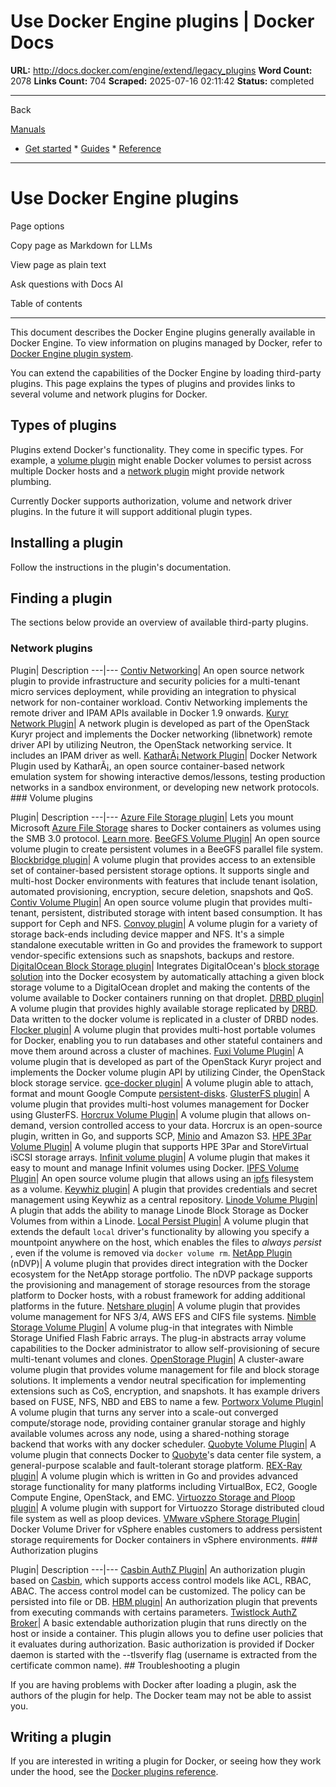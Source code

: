 # Use Docker Engine plugins | Docker Docs

**URL:** http://docs.docker.com/engine/extend/legacy_plugins
**Word Count:** 2078
**Links Count:** 704
**Scraped:** 2025-07-16 02:11:42
**Status:** completed

---

Back

[Manuals](https://docs.docker.com/manuals/)

  * [Get started](http://docs.docker.com/get-started/)   * [Guides](http://docs.docker.com/guides/)   * [Reference](http://docs.docker.com/reference/)

* * *

# Use Docker Engine plugins

Page options

Copy page as Markdown for LLMs

View page as plain text

Ask questions with Docs AI

Table of contents

* * *

This document describes the Docker Engine plugins generally available in Docker Engine. To view information on plugins managed by Docker, refer to [Docker Engine plugin system](https://docs.docker.com/engine/extend/).

You can extend the capabilities of the Docker Engine by loading third-party plugins. This page explains the types of plugins and provides links to several volume and network plugins for Docker.

## Types of plugins

Plugins extend Docker's functionality. They come in specific types. For example, a [volume plugin](https://docs.docker.com/engine/extend/plugins_volume/) might enable Docker volumes to persist across multiple Docker hosts and a [network plugin](https://docs.docker.com/engine/extend/plugins_network/) might provide network plumbing.

Currently Docker supports authorization, volume and network driver plugins. In the future it will support additional plugin types.

## Installing a plugin

Follow the instructions in the plugin's documentation.

## Finding a plugin

The sections below provide an overview of available third-party plugins.

### Network plugins

Plugin| Description   ---|---   [Contiv Networking](https://github.com/contiv/netplugin)| An open source network plugin to provide infrastructure and security policies for a multi-tenant micro services deployment, while providing an integration to physical network for non-container workload. Contiv Networking implements the remote driver and IPAM APIs available in Docker 1.9 onwards.   [Kuryr Network Plugin](https://github.com/openstack/kuryr)| A network plugin is developed as part of the OpenStack Kuryr project and implements the Docker networking \(libnetwork\) remote driver API by utilizing Neutron, the OpenStack networking service. It includes an IPAM driver as well.   [KatharÃ¡ Network Plugin](https://github.com/KatharaFramework/NetworkPlugin)| Docker Network Plugin used by KatharÃ¡, an open source container-based network emulation system for showing interactive demos/lessons, testing production networks in a sandbox environment, or developing new network protocols.      ### Volume plugins

Plugin| Description   ---|---   [Azure File Storage plugin](https://github.com/Azure/azurefile-dockervolumedriver)| Lets you mount Microsoft [Azure File Storage](https://azure.microsoft.com/blog/azure-file-storage-now-generally-available/) shares to Docker containers as volumes using the SMB 3.0 protocol. [Learn more](https://azure.microsoft.com/blog/persistent-docker-volumes-with-azure-file-storage/).   [BeeGFS Volume Plugin](https://github.com/RedCoolBeans/docker-volume-beegfs)| An open source volume plugin to create persistent volumes in a BeeGFS parallel file system.   [Blockbridge plugin](https://github.com/blockbridge/blockbridge-docker-volume)| A volume plugin that provides access to an extensible set of container-based persistent storage options. It supports single and multi-host Docker environments with features that include tenant isolation, automated provisioning, encryption, secure deletion, snapshots and QoS.   [Contiv Volume Plugin](https://github.com/contiv/volplugin)| An open source volume plugin that provides multi-tenant, persistent, distributed storage with intent based consumption. It has support for Ceph and NFS.   [Convoy plugin](https://github.com/rancher/convoy)| A volume plugin for a variety of storage back-ends including device mapper and NFS. It's a simple standalone executable written in Go and provides the framework to support vendor-specific extensions such as snapshots, backups and restore.   [DigitalOcean Block Storage plugin](https://github.com/omallo/docker-volume-plugin-dostorage)| Integrates DigitalOcean's [block storage solution](https://www.digitalocean.com/products/storage/) into the Docker ecosystem by automatically attaching a given block storage volume to a DigitalOcean droplet and making the contents of the volume available to Docker containers running on that droplet.   [DRBD plugin](https://www.drbd.org/en/supported-projects/docker)| A volume plugin that provides highly available storage replicated by [DRBD](https://www.drbd.org). Data written to the docker volume is replicated in a cluster of DRBD nodes.   [Flocker plugin](https://github.com/ScatterHQ/flocker)| A volume plugin that provides multi-host portable volumes for Docker, enabling you to run databases and other stateful containers and move them around across a cluster of machines.   [Fuxi Volume Plugin](https://github.com/openstack/fuxi)| A volume plugin that is developed as part of the OpenStack Kuryr project and implements the Docker volume plugin API by utilizing Cinder, the OpenStack block storage service.   [gce-docker plugin](https://github.com/mcuadros/gce-docker)| A volume plugin able to attach, format and mount Google Compute [persistent-disks](https://cloud.google.com/compute/docs/disks/persistent-disks).   [GlusterFS plugin](https://github.com/calavera/docker-volume-glusterfs)| A volume plugin that provides multi-host volumes management for Docker using GlusterFS.   [Horcrux Volume Plugin](https://github.com/muthu-r/horcrux)| A volume plugin that allows on-demand, version controlled access to your data. Horcrux is an open-source plugin, written in Go, and supports SCP, [Minio](https://www.minio.io) and Amazon S3.   [HPE 3Par Volume Plugin](https://github.com/hpe-storage/python-hpedockerplugin/)| A volume plugin that supports HPE 3Par and StoreVirtual iSCSI storage arrays.   [Infinit volume plugin](https://infinit.sh/documentation/docker/volume-plugin)| A volume plugin that makes it easy to mount and manage Infinit volumes using Docker.   [IPFS Volume Plugin](https://github.com/vdemeester/docker-volume-ipfs)| An open source volume plugin that allows using an [ipfs](https://ipfs.io/) filesystem as a volume.   [Keywhiz plugin](https://github.com/calavera/docker-volume-keywhiz)| A plugin that provides credentials and secret management using Keywhiz as a central repository.   [Linode Volume Plugin](https://github.com/linode/docker-volume-linode)| A plugin that adds the ability to manage Linode Block Storage as Docker Volumes from within a Linode.   [Local Persist Plugin](https://github.com/CWSpear/local-persist)| A volume plugin that extends the default `local` driver's functionality by allowing you specify a mountpoint anywhere on the host, which enables the files to _always persist_ , even if the volume is removed via `docker volume rm`.   [NetApp Plugin](https://github.com/NetApp/netappdvp) \(nDVP\)| A volume plugin that provides direct integration with the Docker ecosystem for the NetApp storage portfolio. The nDVP package supports the provisioning and management of storage resources from the storage platform to Docker hosts, with a robust framework for adding additional platforms in the future.   [Netshare plugin](https://github.com/ContainX/docker-volume-netshare)| A volume plugin that provides volume management for NFS 3/4, AWS EFS and CIFS file systems.   [Nimble Storage Volume Plugin](https://scod.hpedev.io/docker_volume_plugins/hpe_nimble_storage/index.html)| A volume plug-in that integrates with Nimble Storage Unified Flash Fabric arrays. The plug-in abstracts array volume capabilities to the Docker administrator to allow self-provisioning of secure multi-tenant volumes and clones.   [OpenStorage Plugin](https://github.com/libopenstorage/openstorage)| A cluster-aware volume plugin that provides volume management for file and block storage solutions. It implements a vendor neutral specification for implementing extensions such as CoS, encryption, and snapshots. It has example drivers based on FUSE, NFS, NBD and EBS to name a few.   [Portworx Volume Plugin](https://github.com/portworx/px-dev)| A volume plugin that turns any server into a scale-out converged compute/storage node, providing container granular storage and highly available volumes across any node, using a shared-nothing storage backend that works with any docker scheduler.   [Quobyte Volume Plugin](https://github.com/quobyte/docker-volume)| A volume plugin that connects Docker to [Quobyte](https://www.quobyte.com/containers)'s data center file system, a general-purpose scalable and fault-tolerant storage platform.   [REX-Ray plugin](https://github.com/emccode/rexray)| A volume plugin which is written in Go and provides advanced storage functionality for many platforms including VirtualBox, EC2, Google Compute Engine, OpenStack, and EMC.   [Virtuozzo Storage and Ploop plugin](https://github.com/virtuozzo/docker-volume-ploop)| A volume plugin with support for Virtuozzo Storage distributed cloud file system as well as ploop devices.   [VMware vSphere Storage Plugin](https://github.com/vmware/docker-volume-vsphere)| Docker Volume Driver for vSphere enables customers to address persistent storage requirements for Docker containers in vSphere environments.      ### Authorization plugins

Plugin| Description   ---|---   [Casbin AuthZ Plugin](https://github.com/casbin/casbin-authz-plugin)| An authorization plugin based on [Casbin](https://github.com/casbin/casbin), which supports access control models like ACL, RBAC, ABAC. The access control model can be customized. The policy can be persisted into file or DB.   [HBM plugin](https://github.com/kassisol/hbm)| An authorization plugin that prevents from executing commands with certains parameters.   [Twistlock AuthZ Broker](https://github.com/twistlock/authz)| A basic extendable authorization plugin that runs directly on the host or inside a container. This plugin allows you to define user policies that it evaluates during authorization. Basic authorization is provided if Docker daemon is started with the --tlsverify flag \(username is extracted from the certificate common name\).      ## Troubleshooting a plugin

If you are having problems with Docker after loading a plugin, ask the authors of the plugin for help. The Docker team may not be able to assist you.

## Writing a plugin

If you are interested in writing a plugin for Docker, or seeing how they work under the hood, see the [Docker plugins reference](https://docs.docker.com/engine/extend/plugin_api/).